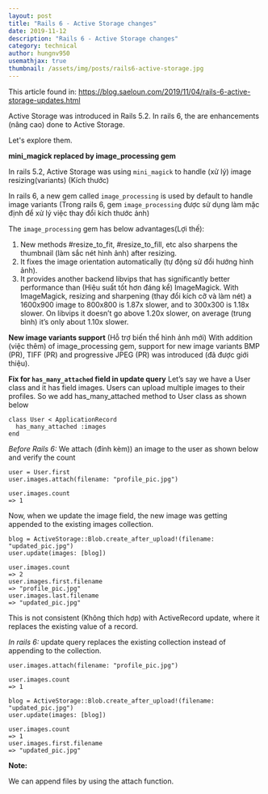 ```yaml
---
layout: post
title: "Rails 6 - Active Storage changes"
date: 2019-11-12
description: "Rails 6 - Active Storage changes"
category: technical
author: hungnv950
usemathjax: true
thumbnail: /assets/img/posts/rails6-active-storage.jpg
---
```


This article found in: https://blog.saeloun.com/2019/11/04/rails-6-active-storage-updates.html

Active Storage was introduced in Rails 5.2. In rails 6, the are enhancements (nâng cao) done to Active Storage.

Let's explore them.

**mini_magick replaced by image_processing gem**

In rails 5.2, Active Storage was using `mini_magick` to handle (xử lý) image resizing(variants) (Kích thước)

In rails 6, a new gem called `image_processing` is used by default to handle image variants
(Trong rails 6, gem `image_processing` được sử dụng làm mặc định để xử lý việc thay đổi kích thước ảnh)

The `image_processing` gem has below advantages(Lợi thế):
1. New methods #resize_to_fit, #resize_to_fill, etc also sharpens the thumbnail (làm sắc nét hình ảnh) after resizing.
2. It fixes the image orientation automatically (tự động sử đổi hướng hình ảnh).
3. It provides another backend libvips that has significantly better performance than (Hiệu suất tốt hơn đáng kể) ImageMagick. With ImageMagick, resizing and sharpening (thay đổi kích cỡ và làm nét) a 1600x900 image to 800x800 is 1.87x slower, and to 300x300 is 1.18x slower. On libvips it doesn’t go above 1.20x slower, on average (trung bình) it’s only about 1.10x slower.

**New image variants support** (Hỗ trợ biến thể hình ảnh mới)
With addition (việc thêm) of image_processing gem, support for new image variants BMP (PR), TIFF (PR) and progressive JPEG (PR) was introduced (đã được giới thiệu).

**Fix for `has_many_attached` field in update query**
Let’s say we have a User class and it has field images. Users can upload multiple images to their profiles. So we add has_many_attached method to User class as shown below
```
class User < ApplicationRecord
  has_many_attached :images
end
```

*Before Rails 6:*
We attach (đính kèm)) an image to the user as shown below and verify the count
```
user = User.first
user.images.attach(filename: "profile_pic.jpg")

user.images.count
=> 1
```

Now, when we update the image field, the new image was getting appended to the existing images collection.
```
blog = ActiveStorage::Blob.create_after_upload!(filename: "updated_pic.jpg")
user.update(images: [blog])

user.images.count
=> 2
user.images.first.filename
=> "profile_pic.jpg"
user.images.last.filename
=> "updated_pic.jpg"
```
This is not consistent (Không thích hợp) with ActiveRecord update, where it replaces the existing value of a record.

*In rails 6:*
update query replaces the existing collection instead of appending to the collection.
```
user.images.attach(filename: "profile_pic.jpg")

user.images.count
=> 1

blog = ActiveStorage::Blob.create_after_upload!(filename: "updated_pic.jpg")
user.update(images: [blog])

user.images.count
=> 1
user.images.first.filename
=> "updated_pic.jpg"
```

**Note:**

We can append files by using the attach function.
